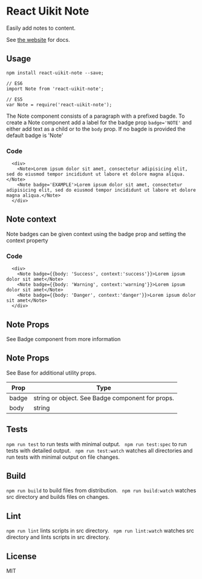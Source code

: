# React Uikit Note

Easily add notes to content.

See [the website](http://otissv.github.io/react-uikit-components) for docs.

## Usage

    npm install react-uikit-note --save;

    // ES6
    import Note from 'react-uikit-note';

    // ES5
    var Note = require('react-uikit-note');

<span>The Note component consists of a paragraph with a prefixed bagde. To create a Note component add a label for the badge prop `badge='NOTE'` and either add text as a child or to the `body` prop. If no bagde is provided the default badge is 'Note'</span>


### Code

      <div>
        <Note>Lorem ipsum dolor sit amet, consectetur adipisicing elit, sed do eiusmod tempor incididunt ut labore et dolore magna aliqua.</Note>
        <Note badge='EXAMPLE'>Lorem ipsum dolor sit amet, consectetur adipisicing elit, sed do eiusmod tempor incididunt ut labore et dolore magna aliqua.</Note>
      </div>

## Note context

<span>Note badges can be given context using the badge prop and setting the context property</span>


### Code

      <div>
        <Note badge={{body: 'Success', context:'success'}}>Lorem ipsum dolor sit amet</Note>
        <Note badge={{body: 'Warning', context:'warning'}}>Lorem ipsum dolor sit amet</Note>
        <Note badge={{body: 'Danger', context:'danger'}}>Lorem ipsum dolor sit amet</Note>
      </div>

## Note Props

<span>See Badge component from more information</span>

## Note Props

See Base for additional utility props.

<table class="uk-table" data-kitid="cj4n6edx3000a9puf438fcb1w">

<thead>

<tr>

<th>Prop</th>

<th>Type</th>

</tr>

</thead>

<tbody>

<tr data-kitid="tablerow-0-cj4n6edx3000a9puf438fcb1w">

<td colspan="1" data-kitid="tabledata-[0, 0]-cj4n6edx3000a9puf438fcb1w">badge</td>

<td data-kitid="tabledata-[0, 1]-cj4n6edx3000a9puf438fcb1w">string or object. See Badge component for props.</td>

</tr>

<tr data-kitid="tablerow-1-cj4n6edx3000a9puf438fcb1w">

<td colspan="1" data-kitid="tabledata-[1, 0]-cj4n6edx3000a9puf438fcb1w">body</td>

<td data-kitid="tabledata-[1, 1]-cj4n6edx3000a9puf438fcb1w">string</td>

</tr>

</tbody>

</table>

## Tests

`npm run test` to run tests with minimal output.  
`npm run test:spec` to run tests with detailed output.  
`npm run test:watch` watches all directories and run tests with minimal output on file changes.  

## Build
`npm run build` to build files from distribution.  
`npm run build:watch` watches src directory and builds files on changes.  

## Lint
`npm run lint` lints scripts in src directory.  
`npm run lint:watch` watches src directory and lints scripts in src directory.  

## License
MIT